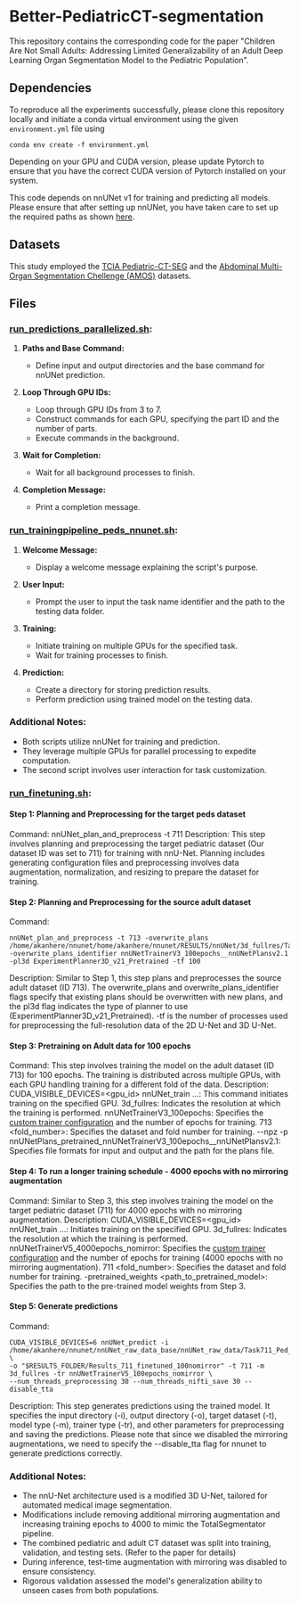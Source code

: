 # Better-PediatricCT-segmentation

This repository contains the corresponding code for the paper "Children Are Not Small Adults: Addressing Limited Generalizability of an Adult Deep Learning Organ Segmentation Model to the Pediatric Population". 

## Dependencies
To reproduce all the experiments successfully, please clone this repository locally and initiate a conda virtual environment using the given `environment.yml` file using 

```
conda env create -f environment.yml
```

Depending on your GPU and CUDA version, please update Pytorch to ensure that you have the correct CUDA version of Pytorch installed on your system.

This code depends on nnUNet v1 for training and predicting all models. Please ensure that after setting up nnUNet, you have taken care to set up the required paths as shown [here](https://github.com/MIC-DKFZ/nnUNet/blob/nnunetv1/documentation/setting_up_paths.md).

## Datasets

This study employed the [TCIA Pediatric-CT-SEG](https://wiki.cancerimagingarchive.net/pages/viewpage.action?pageId=89096588) and the [Abdominal Multi-Organ Segmentation Chellenge (AMOS)](https://amos22.grand-challenge.org/) datasets. 

## Files

### [run_predictions_parallelized.sh](https://github.com/UM2ii/Better-PediatricCT-segmentation/blob/main/run_predictions_parallelized.sh):

1. **Paths and Base Command:**
   - Define input and output directories and the base command for nnUNet prediction.

2. **Loop Through GPU IDs:**
   - Loop through GPU IDs from 3 to 7.
   - Construct commands for each GPU, specifying the part ID and the number of parts.
   - Execute commands in the background.

3. **Wait for Completion:**
   - Wait for all background processes to finish.

4. **Completion Message:**
   - Print a completion message.

### [run_trainingpipeline_peds_nnunet.sh](https://github.com/UM2ii/Better-PediatricCT-segmentation/blob/main/run_trainingpipeline_peds_nnunet.sh):

1. **Welcome Message:**
   - Display a welcome message explaining the script's purpose.

2. **User Input:**
   - Prompt the user to input the task name identifier and the path to the testing data folder.

3. **Training:**
   - Initiate training on multiple GPUs for the specified task.
   - Wait for training processes to finish.

4. **Prediction:**
   - Create a directory for storing prediction results.
   - Perform prediction using trained model on the testing data.

### Additional Notes:
- Both scripts utilize nnUNet for training and prediction.
- They leverage multiple GPUs for parallel processing to expedite computation.
- The second script involves user interaction for task customization.

### [run_finetuning.sh](https://github.com/UM2ii/Better-PediatricCT-segmentation/blob/main/run_finetuning.sh):

#### Step 1: Planning and Preprocessing for the target peds dataset
Command: nnUNet_plan_and_preprocess -t 711
Description: This step involves planning and preprocessing the target pediatric dataset (Our dataset ID was set to 711) for training with nnU-Net. Planning includes generating configuration files and preprocessing involves data augmentation, normalization, and resizing to prepare the dataset for training.

#### Step 2: Planning and Preprocessing for the source adult dataset
Command: 
```
nnUNet_plan_and_preprocess -t 713 -overwrite_plans /home/akanhere/nnunet/home/akanhere/nnunet/RESULTS/nnUNet/3d_fullres/Task711_Ped_Fresh/nnUNetTrainerV3_100epochs__nnUNetPlansv2.1/plans.pkl -overwrite_plans_identifier nnUNetTrainerV3_100epochs__nnUNetPlansv2.1 -pl3d ExperimentPlanner3D_v21_Pretrained -tf 100
```
Description: Similar to Step 1, this step plans and preprocesses the source adult dataset (ID 713). The overwrite_plans and overwrite_plans_identifier flags specify that existing plans should be overwritten with new plans, and the pl3d flag indicates the type of planner to use (ExperimentPlanner3D_v21_Pretrained). -tf is the number of processes used for preprocessing the full-resolution data of the 2D U-Net and 3D U-Net.

#### Step 3: Pretraining on Adult data for 100 epochs
Command: This step involves training the model on the adult dataset (ID 713) for 100 epochs. The training is distributed across multiple GPUs, with each GPU handling training for a different fold of the data.
Description:
CUDA_VISIBLE_DEVICES=<gpu_id> nnUNet_train ...: This command initiates training on the specified GPU.
3d_fullres: Indicates the resolution at which the training is performed.
nnUNetTrainerV3_100epochs: Specifies the [custom trainer configuration]() and the number of epochs for training.
713 <fold_number>: Specifies the dataset and fold number for training.
--npz -p nnUNetPlans_pretrained_nnUNetTrainerV3_100epochs__nnUNetPlansv2.1: Specifies file formats for input and output and the path for the plans file.

#### Step 4: To run a longer training schedule - 4000 epochs with no mirroring augmentation
Command: Similar to Step 3, this step involves training the model on the target pediatric dataset (711) for 4000 epochs with no mirroring augmentation.
Description:
CUDA_VISIBLE_DEVICES=<gpu_id> nnUNet_train ...: Initiates training on the specified GPU.
3d_fullres: Indicates the resolution at which the training is performed.
nnUNetTrainerV5_4000epochs_nomirror: Specifies the [custom trainer configuration]() and the number of epochs for training (4000 epochs with no mirroring augmentation).
711 <fold_number>: Specifies the dataset and fold number for training.
-pretrained_weights <path_to_pretrained_model>: Specifies the path to the pre-trained model weights from Step 3.
#### Step 5: Generate predictions
Command:
```
CUDA_VISIBLE_DEVICES=6 nnUNet_predict -i /home/akanhere/nnunet/nnUNet_raw_data_base/nnUNet_raw_data/Task711_Ped_Fresh/imagesTs \
-o "$RESULTS_FOLDER/Results_711_finetuned_100nomirror" -t 711 -m 3d_fullres -tr nnUNetTrainerV5_100epochs_nomirror \
--num_threads_preprocessing 30 --num_threads_nifti_save 30 --disable_tta
```
Description: This step generates predictions using the trained model. It specifies the input directory (-i), output directory (-o), target dataset (-t), model type (-m), trainer type (-tr), and other parameters for preprocessing and saving the predictions. Please note that since we disabled the mirroring augmentations, we need to specify the --disable_tta flag for nnunet to generate predictions correctly. 

### Additional Notes:
- The nnU-Net architecture used is a modified 3D U-Net, tailored for automated medical image segmentation.
- Modifications include removing additional mirroring augmentation and increasing training epochs to 4000 to mimic the TotalSegmentator pipeline.
- The combined pediatric and adult CT dataset was split into training, validation, and testing sets. (Refer to the paper for details)
- During inference, test-time augmentation with mirroring was disabled to ensure consistency.
- Rigorous validation assessed the model's generalization ability to unseen cases from both populations.
